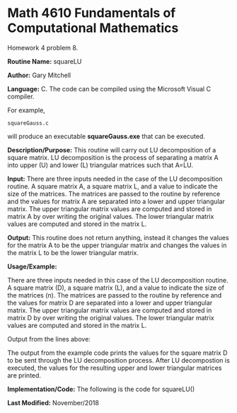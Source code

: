 # Math 4610 Fundamentals of Computational Mathematics
Homework 4 problem 8.

**Routine Name:**           squareLU

**Author:** Gary Mitchell

**Language:** C. The code can be compiled using the Microsoft Visual C compiler.

For example,

    squareGauss.c

will produce an executable **squareGauss.exe** that can be executed.

**Description/Purpose:** This routine will carry out LU decomposition of a square matrix. LU decomposition is the process of separating a matrix A into upper (U) and lower (L) triangular matrices such that A=LU.

**Input:** There are three inputs needed in the case of the LU decomposition routine. A square matrix A, a square matrix L, and a value to indicate the size of the matrices. The matrices are passed to the routine by reference and the values for matrix A are separated into a lower and upper triangular matrix. The upper triangular matrix values are computed and stored in matrix A by over writing the original values. The lower triangular matrix values are computed and stored in the matrix L. 

**Output:** This routine does not return anything, instead it changes the values for the matrix A to be the upper triangular matrix and changes the values in the matrix L to be the lower triangular matrix.

**Usage/Example:**

There are three inputs needed in this case of the LU decomposition routine. A square matrix (D), a square matrix (L), and a value to indicate the size of the matrices (n). The matrices are passed to the routine by reference and the values for matrix D are separated into a lower and upper triangular matrix. The upper triangular matrix values are computed and stored in matrix D by over writing the original values. The lower triangular matrix values are computed and stored in the matrix L.



Output from the lines above:



The output from the example code prints the values for the square matrix D to be sent through the LU decomposition process. After LU decompostion is executed, the values for the resulting upper and lower triangular matrices are printed.

**Implementation/Code:** The following is the code for squareLU()



**Last Modified:** November/2018
